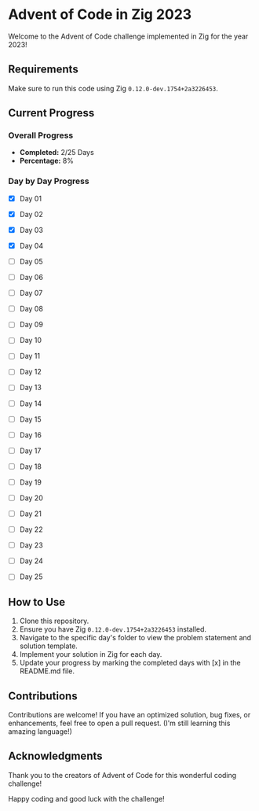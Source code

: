 # Advent of Code in Zig 2023

Welcome to the Advent of Code challenge implemented in Zig for the year 2023!

## Requirements

Make sure to run this code using Zig `0.12.0-dev.1754+2a3226453`.

## Current Progress

### Overall Progress
- **Completed:** 2/25 Days
- **Percentage:** 8%

### Day by Day Progress
- [x] Day 01
- [x] Day 02
- [x] Day 03
- [x] Day 04
- [ ] Day 05
- [ ] Day 06
- [ ] Day 07
- [ ] Day 08
- [ ] Day 09
- [ ] Day 10
- [ ] Day 11
- [ ] Day 12
- [ ] Day 13
- [ ] Day 14
- [ ] Day 15
- [ ] Day 16
- [ ] Day 17
- [ ] Day 18
- [ ] Day 19
- [ ] Day 20
- [ ] Day 21
- [ ] Day 22
- [ ] Day 23
- [ ] Day 24
- [ ] Day 25


## How to Use

1. Clone this repository.
2. Ensure you have Zig `0.12.0-dev.1754+2a3226453` installed.
3. Navigate to the specific day's folder to view the problem statement and solution template.
4. Implement your solution in Zig for each day.
5. Update your progress by marking the completed days with [x] in the README.md file.

## Contributions

Contributions are welcome! If you have an optimized solution, bug fixes, or enhancements, feel free to open a pull request.
(I'm still learning this amazing language!)

## Acknowledgments

Thank you to the creators of Advent of Code for this wonderful coding challenge!

Happy coding and good luck with the challenge!
